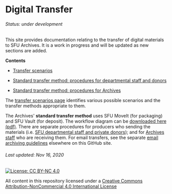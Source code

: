# Digital Transfer
###### Status: under development
This site provides documentation relating to the transfer of digital materials to SFU Archives. It is a work in progress and will be updated as new sections are added.

**Contents**
- [Transfer scenarios](transfer-scenarios.md)

- [Standard transfer method: procedures for departmental staff and donors](procedures/standard-producers/01-introduction.md)

- [Standard transfer method: procedures for Archives](procedures/standard-archives/01-introduction.md)

The [transfer scenarios page](transfer-scenarios.md) identifies various possible scenarios and the transfer methods appropriate to them.

The Archives' **standard transfer method** uses SFU MoveIt (for packaging) and SFU Vault (for deposit). The workflow diagram can be [downloaded here (pdf)](downloads/digital-transfer-workflow.pdf). There are separate procedures for producers who sending the materials (i.e. [SFU departmental staff and private donors](procedures/standard-producers/01-introduction.md)); and for [Archives staff]((procedures/standard-archives/01-introduction.md)) who are receiving them. For email transfers, see the separate [email archiving guidelines](https://github.com/SFU-Archives/email-archiving) elsewhere on this GitHub site.

###### Last updated: Nov 16, 2020

[![License: CC BY-NC 4.0](https://img.shields.io/badge/License-CC%20BY--NC%204.0-lightgrey.svg)](https://creativecommons.org/licenses/by-nc/4.0/)

All content in this repository licensed under a [Creative Commons Attribution-NonCommercial 4.0 International License](https://creativecommons.org/licenses/by-nc/4.0/)
